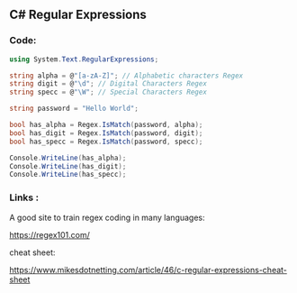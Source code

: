 ﻿## C# Regular Expressions

### Code:
```csharp
using System.Text.RegularExpressions;

string alpha = @"[a-zA-Z]"; // Alphabetic characters Regex
string digit = @"\d"; // Digital Characters Regex
string specc = @"\W"; // Special Characters Regex

string password = "Hello World";

bool has_alpha = Regex.IsMatch(password, alpha);
bool has_digit = Regex.IsMatch(password, digit);
bool has_specc = Regex.IsMatch(password, specc);

Console.WriteLine(has_alpha);
Console.WriteLine(has_digit);
Console.WriteLine(has_specc);
```

### Links : 
A good site to train regex coding in many languages:

https://regex101.com/

cheat sheet:

https://www.mikesdotnetting.com/article/46/c-regular-expressions-cheat-sheet